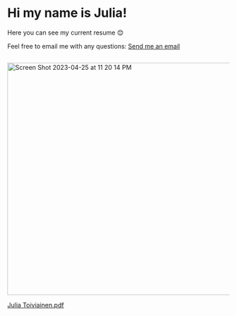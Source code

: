 # Hi my name is Julia!
Here you can see my current resume :blush:

Feel free to email me with any questions:
<a href="mailto:julia.toiviainen@gmail.com">Send me an email</a>
##

<img width="527" alt="Screen Shot 2023-04-25 at 11 20 14 PM" src="https://user-images.githubusercontent.com/63372623/234476707-55aa8f5c-e436-4024-a3da-8d8431cddf01.png">

[Julia Toiviainen.pdf](https://github.com/JuliaToiviainen/Resume/files/11329219/Julia&nbsp;Toiviainen.pdf)
